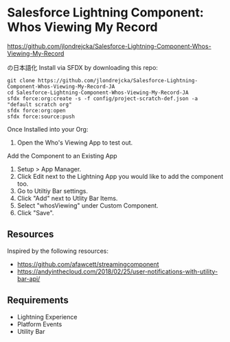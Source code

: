 # Salesforce Lightning Component: Whos Viewing My Record
https://github.com/jlondrejcka/Salesforce-Lightning-Component-Whos-Viewing-My-Record

の日本語化
Install via SFDX by downloading this repo:
```
git clone https://github.com/jlondrejcka/Salesforce-Lightning-Component-Whos-Viewing-My-Record-JA
cd Salesforce-Lightning-Component-Whos-Viewing-My-Record-JA
sfdx force:org:create -s -f config/project-scratch-def.json -a "default scratch org"
sfdx force:org:open
sfdx force:source:push
```

Once Installed into your Org:
1. Open the Who's Viewing App to test out.

Add the Component to an Existing App
1. Setup > App Manager.
2. Click Edit next to the Lightning App you would like to add the component too. 
3. Go to Utiltiy Bar settings.
4. Click "Add" next to Utlity Bar Items.
5. Select "whosViewing" under Custom Component.
6. Click "Save".


## Resources
Inspired by the following resources:
* https://github.com/afawcett/streamingcomponent
* https://andyinthecloud.com/2018/02/25/user-notifications-with-utility-bar-api/ 


## Requirements
* Lightning Experience
* Platform Events
* Utility Bar




